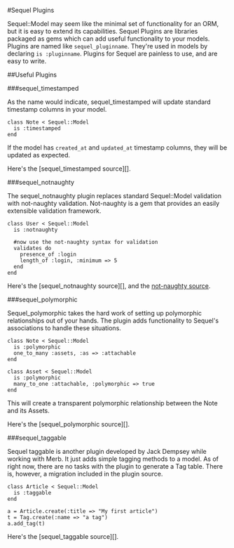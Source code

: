 #Sequel Plugins

Sequel::Model may seem like the minimal set of functionality for an ORM, but it is easy to extend its capabilities.
Sequel Plugins are libraries packaged as gems which can add useful functionality to your models.
Plugins are named like `sequel_pluginname`.
They're used in models by declaring `is :pluginname`.
Plugins for Sequel are painless to use, and are easy to write.


##Useful Plugins

###sequel\_timestamped

As the name would indicate, sequel\_timestamped will update standard timestamp columns in your model.

    class Note < Sequel::Model
      is :timestamped
    end

If the model has `created_at` and `updated_at` timestamp columns, they will be updated as expected.

Here's the [sequel\_timestamped source][].

###sequel\_notnaughty

The sequel\_notnaughty plugin replaces standard Sequel::Model validation with not-naughty validation.
Not-naughty is a gem that provides an easily extensible validation framework.
    
    class User < Sequel::Model
      is :notnaughty
      
      #now use the not-naughty syntax for validation
      validates do
        presence_of :login
        length_of :login, :minimum => 5
      end
    end

Here's the [sequel\_notnaughty source][], and the [not-naughty source][].


###sequel\_polymorphic

Sequel\_polymorphic takes the hard work of setting up polymorphic relationships out of your hands.
The plugin adds functionality to Sequel's associations to handle these situations.

    class Note < Sequel::Model
      is :polymorphic
      one_to_many :assets, :as => :attachable
    end

    class Asset < Sequel::Model
      is :polymorphic
      many_to_one :attachable, :polymorphic => true
    end

This will create a transparent polymorphic relationship between the Note and its Assets.

Here's the [sequel\_polymorphic source][].

###sequel\_taggable

Sequel taggable is another plugin developed by Jack Dempsey while working with Merb.
It just adds simple tagging methods to a model.
As of right now, there are no tasks with the plugin to generate a Tag table.
There is, however, a migration included in the plugin source.

    class Article < Sequel::Model
      is :taggable
    end
    
    a = Article.create(:title => "My first article")
    t = Tag.create(:name => "a tag")
    a.add_tag(t)

Here's the [sequel\_taggable source][].

[sequel_timestamped source]:    http://github.com/bricooke/sequel_timestamped/tree/master

[sequel_notnaughty source]:     http://github.com/boof/sequel_notnaughty/tree/master

[not-naughty source]:           http://github.com/boof/not-naughty/tree/master

[sequel_polymorphic source]:    http://github.com/jackdempsey/sequel_polymorphic/tree/master

[sequel_taggable source]: http://github.com/jackdempsey/sequel_taggable/tree/master